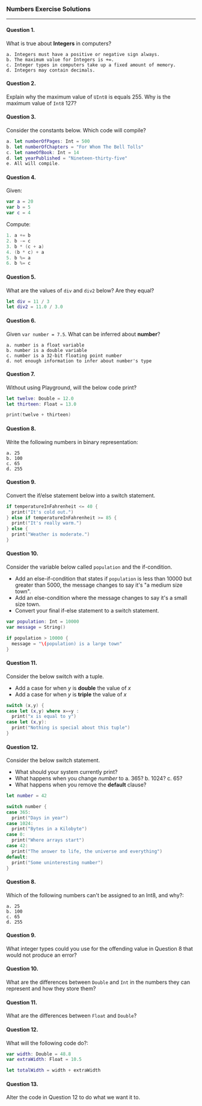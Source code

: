 ### Numbers Exercise Solutions

---

#### Question 1.
What is true about __Integers__ in computers?
```
a. Integers must have a positive or negative sign always.
b. The maximum value for Integers is +∞.
c. Integer types in computers take up a fixed amount of memory.
d. Integers may contain decimals.
```

#### Question 2.
Explain why the maximum value of ```UInt8``` is equals 255. Why is the maximum value of ```Int8``` 127?

#### Question 3.
Consider the constants below. Which code will compile?
```swift
a. let numberOfPages: Int = 500
b. let numberOfChapters = "For Whom The Bell Tolls"
c. let nameOfBook: Int = 14
d. let yearPublished = "Nineteen-thirty-five"
e. All will compile.
```

#### Question 4.
Given:
```swift
var a = 20
var b = 5
var c = 4
```
Compute:
```swift
1. a += b
2. b -= c
3. b * (c + a)
4. (b * c) + a
5. b %= a
6. b %= c
```

#### Question 5.
What are the values of ```div``` and ```div2``` below? Are they equal?
```swift
let div = 11 / 3
let div2 = 11.0 / 3.0
```

#### Question 6.
Given ```var number = 7.5```. What can be inferred about __number__?
```
a. number is a float variable
b. number is a double variable
c. number is a 32-bit floating point number
d. not enough information to infer about number's type
```

#### Question 7.
Without using Playground, will the below code print?
```swift
let twelve: Double = 12.0
let thirteen: Float = 13.0

print(twelve + thirteen)
```

#### Question 8.
Write the following numbers in binary representation:
```
a. 25
b. 100
c. 65
d. 255
```

#### Question 9.
Convert the if/else statement below into a switch statement.

```swift
if temperatureInFahrenheit <= 40 {
  print("It's cold out.")
} else if temperatureInFahrenheit >= 85 {
  print("It's really warm.")
} else {
  print("Weather is moderate.")
}
```

#### Question 10.
Consider the variable below called `population` and the if-condition.

 * Add an else-if-condition that states if `population` is less than 10000 but greater than 5000, the message changes to say it's "a medium size town".
 * Add an else-condition where the message changes to say it's a small size town.
 * Convert your final if-else statement to a switch statement.

```swift
var population: Int = 10000
var message = String()

if population > 10000 {
  message = "\(population) is a large town"
}
```

#### Question 11.
Consider the below switch with a tuple.

 * Add a case for when _y_ is __double__ the value of _x_
 * Add a case for when _y_ is __triple__ the value of _x_

```swift
switch (x,y) {
case let (x,y) where x==y :
  print("x is equal to y")
case let (x,y):
  print("Nothing is special about this tuple")
}
```

#### Question 12.
Consider the below switch statement.

 * What should your system currently print?
 * What happens when you change _number_ to a. 365? b. 1024? c. 65?
 * What happens when you remove the __default__ clause?

```swift
let number = 42

switch number {
case 365:
  print("Days in year")
case 1024:
  print("Bytes in a Kilobyte")
case 0:
  print("Where arrays start")
case 42:
  print("The answer to life, the universe and everything")
default:
  print("Some uninteresting number")
}
```

#### Question 8.
Which of the following numbers can't be assigned to an Int8, and why?:
```
a. 25
b. 100
c. 65
d. 255
```

#### Question 9.

What integer types could you use for the offending value in Question 8 that would not produce an error?

#### Question 10.

What are the differences between ```Double``` and ```Int``` in the numbers they can represent and how they store them?

#### Question 11.

What are the differences between ```Float``` and ```Double```?

#### Question 12.

What will the following code do?:

```swift
var width: Double = 48.8
var extraWidth: Float = 10.5

let totalWidth = width + extraWidth
```

#### Question 13.

Alter the code in Question 12 to do what we want it to.

